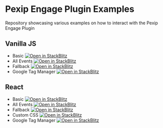 # Pexip Engage Plugin Examples
Repository showcasing various examples on how to interact with the Pexip Engage Plugin


## Vanilla JS
 - Basic [![Open in StackBlitz](https://developer.stackblitz.com/img/open_in_stackblitz_small.svg)](https://stackblitz.com/fork/github/skedify/plugin-examples/tree/develop/vanilla/basic)
 - All Events [![Open in StackBlitz](https://developer.stackblitz.com/img/open_in_stackblitz_small.svg)](https://stackblitz.com/fork/github/skedify/plugin-examples/tree/develop/vanilla/all-events)
 - Fallback [![Open in StackBlitz](https://developer.stackblitz.com/img/open_in_stackblitz_small.svg)](https://stackblitz.com/fork/github/skedify/plugin-examples/tree/develop/vanilla/fallback)
 - Google Tag Manager [![Open in StackBlitz](https://developer.stackblitz.com/img/open_in_stackblitz_small.svg)](https://stackblitz.com/fork/github/skedify/plugin-examples/tree/develop/vanilla/google-tag-manager)

## React
 - Basic [![Open in StackBlitz](https://developer.stackblitz.com/img/open_in_stackblitz_small.svg)](https://stackblitz.com/fork/github/skedify/plugin-examples/tree/develop/react-ts/basic)
 - All Events [![Open in StackBlitz](https://developer.stackblitz.com/img/open_in_stackblitz_small.svg)](https://stackblitz.com/fork/github/skedify/plugin-examples/tree/develop/react-ts/all-events)
 - Fallback [![Open in StackBlitz](https://developer.stackblitz.com/img/open_in_stackblitz_small.svg)](https://stackblitz.com/fork/github/skedify/plugin-examples/tree/develop/react-ts/fallback)
 - Custom CSS [![Open in StackBlitz](https://developer.stackblitz.com/img/open_in_stackblitz_small.svg)](https://stackblitz.com/fork/github/skedify/plugin-examples/tree/develop/react-ts/custom-css)
 - Google Tag Manager [![Open in StackBlitz](https://developer.stackblitz.com/img/open_in_stackblitz_small.svg)](https://stackblitz.com/fork/github/skedify/plugin-examples/tree/develop/react-ts/google-tag-manager)